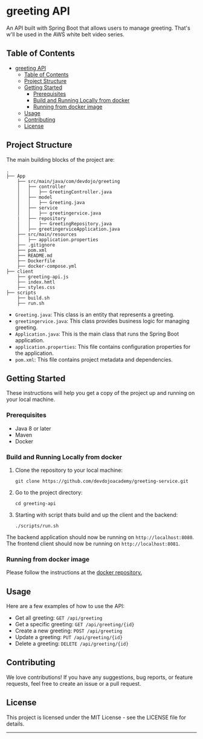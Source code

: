# greeting API
An API built with Spring Boot that allows users to manage greeting. That's w'll be used in the AWS white belt video series.

## Table of Contents
- [greeting API](#greeting-api)
  - [Table of Contents](#table-of-contents)
  - [Project Structure](#project-structure)
  - [Getting Started](#getting-started)
    - [Prerequisites](#prerequisites)
    - [Build and Running Locally from docker](#build-and-running-locally-from-docker)
    - [Running from docker image](#running-from-docker-image)
  - [Usage](#usage)
  - [Contributing](#contributing)
  - [License](#license)

## Project Structure
The main building blocks of the project are:

```
.
├── App
    ├── src/main/java/com/devdojo/greeting
    │   ├── controller
    │   │   ├── GreetingController.java
    │   ├── model
    │   │   ├── Greeting.java
    │   ├── service
    │   │   ├── greetingervice.java
    |   ├── repository
    │   │   ├── GreetingRepository.java
    │   ├── greetingerviceApplication.java
    ├── src/main/resources
    │   ├── application.properties
    ├── .gitignore
    ├── pom.xml
    ├── README.md
    ├── Dockerfile
    ├── docker-compose.yml
├── client
    ├── greeting-api.js
    ├── index.hmtl
    ├── styles.css
├── scripts
    ├── build.sh
    ├── run.sh

```

- `Greeting.java`: This class is an entity that represents a greeting.
- `greetingervice.java`: This class provides business logic for managing greeting.
- `Application.java`: This is the main class that runs the Spring Boot application.
- `application.properties`: This file contains configuration properties for the application.
- `pom.xml`: This file contains project metadata and dependencies.

## Getting Started
These instructions will help you get a copy of the project up and running on your local machine.

### Prerequisites
- Java 8 or later
- Maven
- Docker

### Build and Running Locally from docker
1. Clone the repository to your local machine:
    ```
    git clone https://github.com/devdojoacademy/greeting-service.git
    ```
2. Go to the project directory:
    ```
    cd greeting-api
    ```
3. Starting with script thats build and up the client and the backend:
    ```
    ./scripts/run.sh
    ```

The backend application should now be running on `http://localhost:8080`.
The frontend client should now be running on `http://localhost:8081`.

### Running from docker image
Please follow the instructions at the [docker repository.](https://hub.docker.com/r/brnnai/greeting-service)

## Usage
Here are a few examples of how to use the API:

- Get all greeting: `GET /api/greeting`
- Get a specific greeting: `GET /api/greeting/{id}`
- Create a new greeting: `POST /api/greeting`
- Update a greeting: `PUT /api/greeting/{id}`
- Delete a greeting: `DELETE /api/greeting/{id}`

## Contributing
We love contributions! If you have any suggestions, bug reports, or feature requests, feel free to create an issue or a pull request.

## License
This project is licensed under the MIT License - see the LICENSE file for details.

---